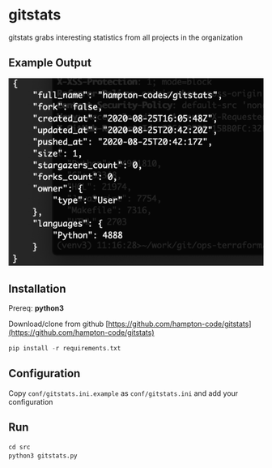 # gitstats

gitstats grabs interesting statistics from all projects in the organization

## Example Output
![Example screenshot](sample_output.png)

## Installation

Prereq: **python3**

Download/clone from github [https://github.com/hampton-code/gitstats](https://github.com/hampton-code/gitstats)

```python
pip install -r requirements.txt
```

## Configuration
Copy `conf/gitstats.ini.example` as `conf/gitstats.ini` and add your configuration

## Run
```python
cd src
python3 gitstats.py
```
